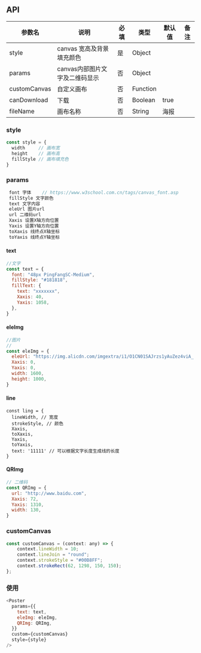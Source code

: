 ## API

| 参数名       | 说明                           | 必填 | 类型     | 默认值 | 备注 |
| ------------ | ------------------------------ | ---- | -------- | ------ | ---- |
| style        | canvas 宽高及背景填充颜色      | 是   | Object   |        |      |
| params       | canvas内部图片文字及二维码显示 | 否   | Object   |        |      |
| customCanvas | 自定义画布                     | 否   | Function |        |      |
| canDownload  | 下载                           | 否   | Boolean  | true   |      |
| fileName     | 画布名称                       | 否   | String   | 海报   |      |

### style

```js
const style = {
  width     // 画布宽
  height    // 画布高
  fillStyle // 画布填充色
}
```

### params

```js
 font 字体 	// https://www.w3school.com.cn/tags/canvas_font.asp
 fillStyle 文字颜色
 text 文字内容
 eleUrl 图片url
 url 二维码url
 Xaxis 设置X轴方向位置
 Yaxis 设置Y轴方向位置
 toXaxis 线终点X轴坐标
 toYaxis 线终点Y轴坐标
```

#### text

```js
//文字
const text = {
  font: "48px PingFangSC-Medium",
  fillStyle: "#181818",
  fillText: {
    text: "xxxxxxx",
    Xaxis: 40,
    Yaxis: 1058,
  },
}
```

#### eleImg

```js
//图片
//
const eleImg = { 
  eleUrl: "https://img.alicdn.com/imgextra/i1/O1CN01SAJrzs1yAuZez4viA_!!6000000006539-0-tps-400-400.jpg",
  Xaxis: 0,
  Yaxis: 0,
  width: 1600,
  height: 1000,
}
```

#### line

```
const ling = {
  lineWidth, // 宽度
  strokeStyle, // 颜色
  Xaxis, 
  toXaxis, 
  Yaxis, 
  toYaxis, 
  text: '11111' // 可以根据文字长度生成线的长度
}
```

#### QRImg

```js
// 二维码
const QRImg = {
  url: "http://www.baidu.com",
  Xaxis: 72,
  Yaxis: 1310,
  width: 130,
}
```

### customCanvas

```js
const customCanvas = (context: any) => {
    context.lineWidth = 10;
    context.lineJoin = "round";
    context.strokeStyle = "#00B8FF";
    context.strokeRect(62, 1298, 150, 150);
};
```

### 使用

```js
<Poster
  params={{
    text: text,
    eleImg: eleImg,
    QRImg: QRImg,
  }}
  custom={customCanvas}
  style={style}
/>
```
